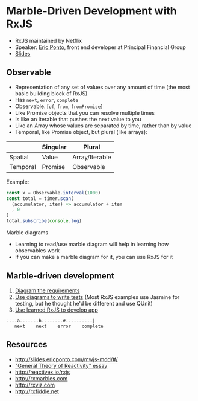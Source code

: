 # Marble-Driven Development with RxJS
- RxJS maintained by Netflix
- Speaker: [Eric Ponto](https://github.com/ericponto), front end developer at Principal Financial Group
- [Slides](http://slides.ericponto.com/mwjs-mdd/#/)

## Observable
- Representation of any set of values over any amount of time (the most basic building block of RxJS)
- Has `next`, `error`, `complete`
- Observable. [`of`, `from`, `fromPromise`]
- Like Promise objects that you can resolve multiple times
- Is like an Iterable that pushes the next value to you
- Like an Array whose values are separated by time, rather than by value
- Temporal, like Promise object, but plural (like arrays):

|          | Singular | Plural         |
| ---------|----------|----------------|
| Spatial  | Value    | Array/Iterable |
| Temporal | Promise  | Observable     |

Example:

```javascript
const x = Observable.interval(1000)
const total = timer.scan(
  (accumulator, item) => accumulator + item
  , 0
)
total.subscribe(console.log)
```


Marble diagrams
- Learning to read/use marble diagram will help in learning how observables work
- If you can make a marble diagram for it, you can use RxJS for it

## Marble-driven development
  1. [Diagram the requirements](http://slides.ericponto.com/mwjs-mdd/#/84)
  2. [Use diagrams to write tests](http://slides.ericponto.com/mwjs-mdd/#/86) (Most RxJS examples use Jasmine for testing, but he thought he'd be different and use QUnit)
  3. [Use learned RxJS to develop app](http://slides.ericponto.com/mwjs-mdd/#/88)

```
----a-------b--------#----------|
   next    next    error    complete
```

## Resources
- http://slides.ericponto.com/mwjs-mdd/#/
- ["General Theory of Reactivity" essay](https://github.com/kriskowal/gtor)
- http://reactivex.io/rxjs
- http://rxmarbles.com
- http://rxviz.com
- http://rxfiddle.net
